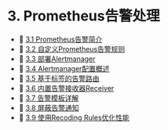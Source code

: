 # 3. Prometheus告警处理

* 📄 [3.1 Prometheus告警简介](siyuan://blocks/20231110105237-lsmju0d)
* 📄 [3.2 自定义Prometheus告警规则](siyuan://blocks/20231110105237-1y0kx9w)
* 📄 [3.3 部署Alertmanager](siyuan://blocks/20231110105237-bcxdbtj)
* 📄 [3.4 Alertmanager配置概述](siyuan://blocks/20231110105237-ltg6oiq)
* 📄 [3.5 基于标签的告警路由](siyuan://blocks/20231110105237-nt46uvl)
* 📄 [3.6 内置告警接收器Receiver](siyuan://blocks/20231110105237-0fsy847)
* 📄 [3.7 告警模板详解](siyuan://blocks/20231110105237-49nhfix)
* 📄 [3.8 屏蔽告警通知](siyuan://blocks/20231110105237-xdn7bkm)
* 📄 [3.9 使用Recoding Rules优化性能](siyuan://blocks/20231110105237-hxq37ei)

　　‍
